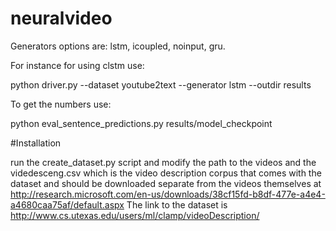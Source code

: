 # neuralvideo


Generators options are: lstm,  icoupled, noinput, gru.

For instance for using clstm use:

python driver.py --dataset youtube2text --generator lstm --outdir results

To get the numbers use:

python eval_sentence_predictions.py results/model_checkpoint

#Installation

run the create_dataset.py script and modify the path to the videos and the videdesceng.csv which is the video description corpus that comes with the dataset and should be downloaded separate from the videos themselves at 
http://research.microsoft.com/en-us/downloads/38cf15fd-b8df-477e-a4e4-a4680caa75af/default.aspx
The link to the dataset is http://www.cs.utexas.edu/users/ml/clamp/videoDescription/
